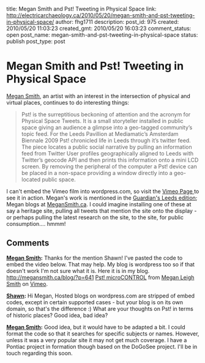 title: Megan Smith and Pst! Tweeting in Physical Space
link: http://electricarchaeology.ca/2010/05/20/megan-smith-and-pst-tweeting-in-physical-space/
author: fhg1711
description: 
post_id: 975
created: 2010/05/20 11:03:23
created_gmt: 2010/05/20 16:03:23
comment_status: open
post_name: megan-smith-and-pst-tweeting-in-physical-space
status: publish
post_type: post

# Megan Smith and Pst! Tweeting in Physical Space

[Megan Smith](http://www.megansmith.ca/), an artist with an interest in the intersection of physical and virtual places, continues to do interesting things: 

> Pst! is the surreptitious beckoning of attention and the acronym for Physical Space Tweets. It is a small storyteller installed in public space giving an audience a glimpse into a geo-tagged community’s topic feed. For the Leeds Pavillion at Mediamatic’s Amsterdam Biennale 2009 Pst! chronicled life in Leeds through it’s twitter feed. The piece locates a public social narrative by pulling an information feed from Twitter User profiles geographically aligned to Leeds with Twitter’s geocode API and then prints this information onto a mini LCD screen. By removing the peripheral of the computer a Pst! device can be placed in a non-space providing a window directly into a geo-located public space.

I can't embed the Vimeo film into wordpress.com, so visit the [Vimeo Page ](http://vimeo.com/11058623)to see it in action. Megan's work is mentioned in the [Guardian's Leeds edition](http://www.guardian.co.uk/leeds/2010/may/20/leeds-ignite-digital-internet); Megan blogs at [MeganSmith.ca](http://www.megansmith.ca/blog). I could imagine installing one of these at say a heritage site, pulling all tweets that mention the site onto the display - or perhaps pulling the latest research on the site, to the site, for public consumption.... hmmm!

## Comments

**[Megan Smith](#3276 "2010-05-20 15:07:52"):** Thanks for the mention Shawn! I've pasted the code to embed the video below. That may help. My blog is wordpress too so if that doesn't work I'm not sure what it is. Here it is in my blog. http://megansmith.ca/blog/?p=641 [Pst! microCONTROL](http://vimeo.com/11058623) from [Megan Leigh Smith](http://vimeo.com/cawsand) on [Vimeo](http://vimeo.com).

**[Shawn](#3277 "2010-05-20 15:22:24"):** Hi Megan, Hosted blogs on wordpress.com are stripped of embed codes, except in certain supported cases - but your blog is on its own domain, so that's the difference :) What are your thoughts on Pst! in terms of historic places? Good idea, bad idea?

**[Megan Smith](#4163 "2011-01-30 07:10:27"):** Good idea, but it would have to be adapted a bit. I could format the code so that it searches for specific subjects or names. However, unless it was a very popular site it may not get much coverage. I have a Pontiac project in formation though based on the DoGoSee project. I'll be in touch regarding this soon.

